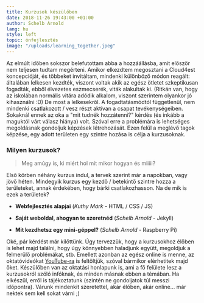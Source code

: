 ```yaml
---
title: Kurzusok készülőben
date: 2018-11-26 19:43:00 +01:00
author: Schelb Arnold
lang: hu
style: left
topic: önfejlesztés
image: "/uploads/learning_together.jpeg"
---
```


Az elmúlt időben sokszor belefutottam abba a hozzáállásba, amit először nem teljesen tudtam megérteni. Amikor elkezdtem megosztani a Cloud4est koncepcióját, és többeket invitáltam, mindenki különböző módon reagált: általában lelkesen kezdték, viszont voltak akik az egész ötletet szkeptikusan fogadták, ebből élvezetes eszmecserék, viták alakultak ki. (Ritkán van, hogy az iskolában normális vitára adódik alkalom, viszont szerintem olyankor jó kihasználni :D) De most a lelkesekről. A fogadtatásmódtól függetlenül, nem mindenki csatlakozott / vesz részt aktívan a csapat tevékenységeiben. Sokaknál ennek az oka a "mit tudnék hozzátenni?" kérdés (és inkább a maguktól várt válasz hiánya) volt.
Szóval erre a problémára is lehetséges megoldásnak gondoljuk képzések létrehozását. Ezen felül a meglévő tagok képzése, egy adott területen egy szintre hozása is célja a kurzusoknak.

### Milyen kurzusok?

> Meg amúgy is, ki miért hol mit mikor hogyan és miiiii?

Első körben néhány kurzus indul, a tervek szerint már a napokban, vagy jövő héten. Mindegyik kurzus egy kezdő / betekintő szintre hozza a területeket, annak érdekében, hogy bárki csatlakozhasson. Na de mik is ezek a területek?

- **Webfejlesztés alapjai** (_Kuthy Márk_ - HTML / CSS / JS)

- **Saját weboldal, ahogyan te szeretnéd** (_Schelb Arnold_ - Jekyll)

- **Mit kezdhetsz egy mini-géppel?** (_Schelb Arnold_ - Raspberry Pi)

Oké, pár kérdést már kilőttünk. Úgy tervezzük, hogy a kurzusokhoz élőben is lehet majd találni, hogy úgy könnyebben haladjunk együtt, megoldjuk a felmerülő problémákat, stb. Emellett azonban az egész online is menne, az oktatóvideókat [YouTube-ra](https://www.youtube.com/channel/UC1aBUmUZTGBWwj5N9ktfx7w) is feltöltjük, szóval bármikor elérhetitek majd őket. Készülőben van az oktatási honlapunk is, ami a fő felülete lesz a kurzusokról szóló infóknak, és minden másnak ebben a témában. Ha elkészül, erről is tájékoztatunk (szintén ne gondoljatok túl messzi időpontra). Várunk mindenkit szeretettel, akár élőben, akár online... már nektek sem kell sokat várni ;)